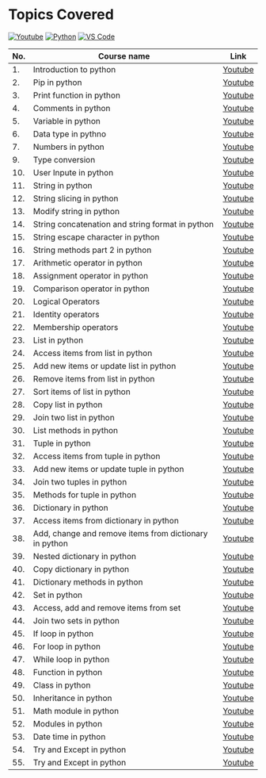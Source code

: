 # Topics Covered

[![Youtube](https://img.shields.io/badge/YouTube-FF0000?style=for-the-badge&logo=youtube&logoColor=white)](https://www.youtube.com/channel/UCKspdO30Fea8ZCxwg-0svOg)
[![Python](https://img.shields.io/badge/Python-FFD43B?style=for-the-badge&logo=python&logoColor=blue)](https://www.youtube.com/channel/UCKspdO30Fea8ZCxwg-0svOg)
[![VS Code](https://img.shields.io/badge/Visual_Studio_Code-0078D4?style=for-the-badge&logo=visual%20studio%20code&logoColor=white)](https://code.visualstudio.com/download)

| No.  | Course name | Link |
| ---- | ----------- | ---- |
| 1.   | Introduction to python | [Youtube](https://youtu.be/nl3h8O0nYT0) |
| 2.   | Pip in python | [Youtube](https://youtu.be/I27zxsIafF4) |
| 3.   | Print function in python | [Youtube](https://youtu.be/SdydEV2yIWU) |
| 4.   | Comments in python | [Youtube](https://youtu.be/r39LVSL0jUs) |
| 5.   | Variable in python | [Youtube](https://youtu.be/s6X_H2l_umg)
| 6.   | Data type in pythno | [Youtube](https://youtu.be/qOIVD1v5mZM)
| 7.   | Numbers in python | [Youtube](https://youtu.be/bjgSI3_UppU)
| 9.   | Type conversion | [Youtube](https://youtu.be/bBzBdVW_s7k)
| 10.  | User Inpute in python | [Youtube](https://youtu.be/cPH7Zwct_WA)
| 11.  | String in python | [Youtube](https://youtu.be/F9yJcmi1Xlk)
| 12.  | String slicing in python | [Youtube](https://youtu.be/CxnZus1anEA)
| 13.  | Modify string in python | [Youtube](https://youtu.be/AZwcFQqiuXk)
| 14.  | String concatenation and string format in python | [Youtube](https://youtu.be/54FfX7M7Xos)
| 15.  |String escape character in python | [Youtube](https://youtu.be/VWHICczSCcI)
| 16.  | String methods part 2 in python | [Youtube](https://youtu.be/gMfFN8RT5TE)
| 17.  | Arithmetic operator in python | [Youtube](https://youtu.be/_Ub8RBt52aI)
| 18.  | Assignment operator in python | [Youtube](https://youtu.be/mTkopZpZy1Y)
| 19.  | Comparison operator in python | [Youtube](https://youtu.be/pHcMH_iPQvw)
| 20.  | Logical Operators | [Youtube](https://youtu.be/TKGjZh9zJUc)
| 21.  | Identity operators | [Youtube](https://youtu.be/A7-YRHsggJ4)
| 22.  | Membership operators | [Youtube](https://youtu.be/XCY9F3UMOf8)
| 23.  | List in python | [Youtube](https://youtu.be/aGZ1cyp4SJo)
| 24.  | Access items from list in python | [Youtube](https://youtu.be/hOlVk3xyc8I)
| 25.  | Add new items or update list in python | [Youtube](https://youtu.be/xMGSXs-yyfo)
| 26.  | Remove items from list in python | [Youtube](https://youtu.be/-PhdvhaonvU)
| 27.  | Sort items of list in python | [Youtube](https://youtu.be/hgLvnyQZDdE)
| 28.  | Copy list in python | [Youtube](https://youtu.be/t_NKkhxi7Cs)
| 29.  | Join two list in python | [Youtube](https://youtu.be/3kTMVaUaHNQ)
| 30.  | List methods in python | [Youtube](https://youtu.be/VBSjSby_Ym4)
| 31.  | Tuple in python | [Youtube](https://youtu.be/sUk_W4Te9sQ)
| 32.  | Access items from tuple in python | [Youtube](https://youtu.be/kESf5MGIFHw)
| 33.  | Add new items or update tuple in python | [Youtube](https://youtu.be/b_h8U7wEK1s)
| 34.  | Join two tuples in python | [Youtube](https://www.youtube.com/watch?v=H1ReWntAf1w)
| 35.  | Methods for tuple in python | [Youtube](https://youtu.be/BHpFWE-cgtc)
| 36.  | Dictionary in python | [Youtube](https://youtu.be/siYYr3vu7Vc)
| 37.  | Access items from dictionary in python | [Youtube](https://youtu.be/9XxgQAOmeHE)
| 38.  | Add, change and remove items from dictionary in python | [Youtube](https://youtu.be/9SCBgaZChJI)
| 39.  | Nested dictionary in python | [Youtube](https://youtu.be/Csfvw2HZ66Q)
| 40.  | Copy dictionary in python | [Youtube](https://youtu.be/6YKGaOYnyHA)
| 41.  | Dictionary methods in python | [Youtube](https://youtu.be/rI8MKrt7_8E)
| 42.  | Set in python | [Youtube](https://youtu.be/GNEb3qQvQV0)
| 43.  | Access, add and remove items from set | [Youtube](https://youtu.be/_RqrmBnQaH8)
| 44.  | Join two sets in python | [Youtube](https://youtu.be/DQf5jCDF1AI)
| 45.  | If loop in python | [Youtube](https://youtu.be/bP6efeCVosM)
| 46.  | For loop in python | [Youtube](https://youtu.be/fxBLBQNO4fc)
| 47.  | While loop in python | [Youtube](https://youtu.be/fCY9duNaTBI)
| 48.  | Function in python | [Youtube](https://youtu.be/aB520WlsYlQ)
| 49.  | Class in python | [Youtube](https://youtu.be/BPQS8n93Lkg)
| 50.  | Inheritance in python | [Youtube](https://youtu.be/31k1zl6Qthg)
| 51.  | Math module in python | [Youtube](https://youtu.be/sabodKdqd3U)
| 52.  | Modules in python | [Youtube](https://youtu.be/iFRxQXnM0OA)
| 53.  | Date time in python | [Youtube](https://youtu.be/M3e2miVlRbM)
| 54.  | Try and Except in python | [Youtube](https://youtu.be/0SVyCExqwU4)
| 55.  | Try and Except in python | [Youtube](https://youtu.be/0SVyCExqwU4)
